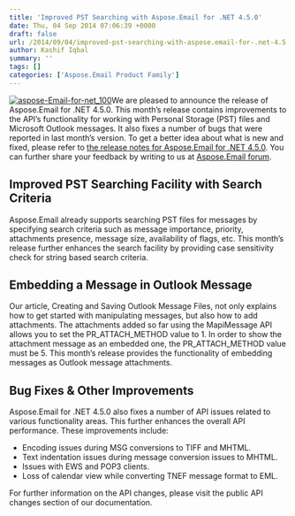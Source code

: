 ```yaml
---
title: 'Improved PST Searching with Aspose.Email for .NET 4.5.0'
date: Thu, 04 Sep 2014 07:06:39 +0000
draft: false
url: /2014/09/04/improved-pst-searching-with-aspose.email-for-.net-4.5.0/
author: Kashif Iqbal
summary: ''
tags: []
categories: ['Aspose.Email Product Family']
---
```


[![][1]](https://products.aspose.com/email)We are pleased to announce the release of Aspose.Email for .NET 4.5.0. This month’s release contains improvements to the API’s functionality for working with Personal Storage (PST) files and Microsoft Outlook messages. It also fixes a number of bugs that were reported in last month’s version. To get a better idea about what is new and fixed, please refer to [the release notes for Aspose.Email for .NET 4.5.0][2]. You can further share your feedback by writing to us at [Aspose.Email forum][3].

## Improved PST Searching Facility with Search Criteria

Aspose.Email already supports searching PST files for messages by specifying search criteria such as message importance, priority, attachments presence, message size, availability of flags, etc. This month’s release further enhances the search facility by providing case sensitivity check for string based search criteria.

## Embedding a Message in Outlook Message

Our article, Creating and Saving Outlook Message Files, not only explains how to get started with manipulating messages, but also how to add attachments. The attachments added so far using the MapiMessage API allows you to set the PR\_ATTACH\_METHOD value to 1. In order to show the attachment message as an embedded one, the PR\_ATTACH\_METHOD value must be 5. This month’s release provides the functionality of embedding messages as Outlook message attachments.

## Bug Fixes & Other Improvements

Aspose.Email for .NET 4.5.0 also fixes a number of API issues related to various functionality areas. This further enhances the overall API performance. These improvements include:

*   Encoding issues during MSG conversions to TIFF and MHTML.
*   Text indentation issues during message conversion issues to MHTML.
*   Issues with EWS and POP3 clients.
*   Loss of calendar view while converting TNEF message format to EML.

For further information on the API changes, please visit the public API changes section of our documentation.




[1]: https://blog.aspose.com/wp-content/uploads/sites/2/2014/09/aspose-Email-for-net_100.png "aspose-Email-for-net_100"
[2]: http://www.aspose.com/community/files/51/.net-components/aspose.email-for-.net/entry570611.aspx
[3]: http://www.aspose.com/community/forums/aspose.email-product-family/188/showforum.aspx




